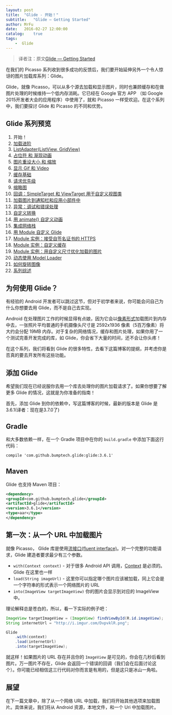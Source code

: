```yaml
---
layout: post
title:  "Glide - 开始！"
subtitle:   "Glide — Getting Started"
author: MrFu
date:   2016-02-27 12:00:00
catalog:    true
tags:
    -  Glide
---
```


> 译者注：原文[Glide — Getting Started](https://futurestud.io/blog/glide-getting-started)

在我们的 Picasso 系列收到很多成功的反馈后，我们要开始延伸另外一个令人惊讶的图片加载库系列：Glide。

Glide，就像 Picasso，可以从多个源去加载和显示图片，同时也兼顾缓存和在做图片处理的时候维持一个低内存消耗。它已经在 Google 官方 APP （如 Google 2015开发者大会的应用程序）中使用了，就和 Picasso 一样受欢迎。在这个系列中，我们要探讨 Glide 和 Picasso 的不同和优势。

## Glide 系列预览

1. 开始！
2. [加载进阶](http://mrfu.me/2016/02/27/Glide_Advanced_Loading/)
3. [ListAdapter(ListView, GridView)](http://mrfu.me/2016/02/27/Glide_ListAdapter_(ListView,_GridView)/)
4. [占位符 和 渐现动画](http://mrfu.me/2016/02/27/Glide_Placeholders_&_Fade_Animations/)
5. [图片重设大小 和 缩放](http://mrfu.me/2016/02/27/Glide_Image_Resizing_&_Scaling/)
6. [显示 Gif 和 Video](http://mrfu.me/2016/02/27/Glide_Displaying_Gifs_&_Videos/)
7. [缓存基础](http://mrfu.me/2016/02/27/Glide_Caching_Basics/)
8. [请求优先级](http://mrfu.me/2016/02/27/Glide_Request_Priorities/)
9. [缩略图](http://mrfu.me/2016/02/27/Glide_Thumbnails/)
10. [回调：SimpleTarget 和 ViewTarget 用于自定义视图类](http://mrfu.me/2016/02/27/Glide_Callbacks_SimpleTarget_and_ViewTarget_for_Custom_View_Classes/)
11. [加载图片到通知栏和应用小部件中](http://mrfu.me/2016/02/27/Glide_Loading_Images_into_Notifications_and_AppWidgets/)
12. [异常：调试和错误处理](http://mrfu.me/2016/02/28/Glide_Exceptions-_Debugging_and_Error_Handling/)
13. [自定义转换](http://mrfu.me/2016/02/28/Glide_Custom_Transformations/)
14. [用 animate() 自定义动画](http://mrfu.me/2016/02/28/Glide_Custom_Animations_with_animate()/)
15. [集成网络栈](http://mrfu.me/2016/02/28/Glide_Integrating_Networking_Stacks/)
16. [用 Module 自定义 Glide](http://mrfu.me/2016/02/28/Glide_Customize_Glide_with_Modules/)
17. [Module 实例：接受自签名证书的 HTTPS](http://mrfu.me/2016/02/28/Glide_Module_Example_Accepting_Self-Signed_HTTPS_Certificates/)
18. [Module 实例：自定义缓存](http://mrfu.me/2016/02/28/Glide_Module_Example_Customize_Caching/)
19. [Module 实例：用自定义尺寸优化加载的图片](http://mrfu.me/2016/02/28/Glide_Module_Example_Optimizing/)
20. [动态使用 Model Loader](http://mrfu.me/2016/02/28/Glide_Dynamically_Use_Model_Loaders/)
21. [如何旋转图像](http://mrfu.me/2016/02/28/Glide_How_to_Rotate_Images/)
22. [系列综述](http://mrfu.me/2016/02/28/Glide_Series_Roundup/)

## 为何使用 Glide？

有经验的 Android 开发者可以跳过这节，但对于初学者来说，你可能会问自己为什么你想要去用 Glide，而不是自己去实现。

Android 在处理图片工作的时候显得有点娘，因为它会以[像素形式](http://developer.android.com/intl/zh-cn/training/displaying-bitmaps/index.html)加载图片到内存中去，一张照片平均普通的手机摄像头尺寸是 2592x1936 像素（5百万像素）将大约会分配 19MB 内存。对于复杂的网络情况，缓存和图片处理，如果你用了一个测试完善开发完成的库，如 Glide，你会省下大量的时间，还不会让你头疼！

在这个系列，我们将看到 Glide 的很多特性，去看下这篇博客的提纲，并考虑你是否真的要去开发所有这些功能。

## 添加 Glide

希望我们现在已经说服你去用一个库去处理你的图片加载请求了。如果你想要了解更多 Glide 的情况，这就是为你准备的指南！

首先，添加 Glide 到你的依赖中，写这篇博客的时候，最新的版本是 Glide 是 3.6.1(译者：现在是3.7.0了)

## Gradle

和大多数依赖一样，在一个 Gradle 项目中在你的 `build.gradle` 中添加下面这行代码：

``` xml
compile 'com.github.bumptech.glide:glide:3.6.1'
```

## Maven

Glide 也支持 Maven 项目：

```xml
<dependency>
<groupId>com.github.bumptech.glide</groupId>
<artifactId>glide</artifactId>
<version>3.6.1</version>
<type>aar</type>
</dependency>
```

## 第一次：从一个 URL 中加载图片

就像 Picasso， Glide 库是使用[流接口(fluent interface)](https://en.wikipedia.org/wiki/Fluent_interface)。对一个完整的功能请求，Glide 建造者要求最少有三个参数。

* `with(Context context)` - 对于很多 Android API 调用，[Context](http://developer.android.com/intl/zh-cn/reference/android/content/Context.html) 是必须的。Glide 在这里也一样
* `load(String imageUrl)` - 这里你可以指定哪个图片应该被加载，同上它会是一个字符串的形式表示一个网络图片的 URL
* `into(ImageView targetImageView)` 你的图片会显示到对应的 ImageView 中。

理论解释总是苍白的，所以，看一下实际的例子吧：

```java
ImageView targetImageView = (ImageView) findViewById(R.id.imageView);
String internetUrl = "http://i.imgur.com/DvpvklR.png";

Glide
    .with(context)
    .load(internetUrl)
    .into(targetImageView);
```

就这样！如果图片的 URL 存在并且你的 `ImageView` 是可见的，你会在几秒后看到图片。万一图片不存在，Glide 会返回一个错误的回调（我们会在后面讨论这个）。你可能已经相信这三行代码对你而言是有用的，但是这只是冰山一角啦。

## 展望

在下一篇文章中，除了从一个网络 URL 中加载，我们将开始其他选项来加载图片。具体来说，我们将从 Android 资源，本地文件，和一个 Uri 中加载图片。
